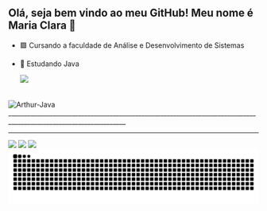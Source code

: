 ## Olá, seja bem vindo ao meu GitHub! Meu nome é Maria Clara 👋

- 🟪 Cursando a faculdade de Análise e Desenvolvimento de Sistemas
- 👾 Estudando Java

  <picture>
  <source
    srcset="https://github-readme-stats.vercel.app/api?username=Mari071&show_icons=true&theme=midnight-purple"
    media="(prefers-color-scheme: dark)"
  />
  <source
    srcset="https://github-readme-stats.vercel.app/api?username=Mari071&show_icons=true"
    media="(prefers-color-scheme: light), (prefers-color-scheme: no-preference)"
  />
  <img src="https://github-readme-stats.vercel.app/api?username=Mari071&show_icons=true" />
</picture>

<div style="display: inline_block"><br>
  <img align="center" alt="Arthur-Java" height="70" width="80" <img src="https://cdn.jsdelivr.net/gh/devicons/devicon@latest/icons/java/java-original-wordmark.svg" />
</div>
___________________________________________________________________________________________________________________

_____________________________________________________________________________

<div> 
 <a href="https://www.instagram.com/maarisz0/" target="_blank"><img src="https://img.shields.io/badge/-Instagram-%23E4405F?style=for-the-badge&logo=instagram&logoColor=white" target="_blank"></a>
<a href = "maarisla0@gmail.com"><img src="https://img.shields.io/badge/-Gmail-%23333?style=for-the-badge&logo=gmail&logoColor=white" target="_blank"></a>
<a href="https://www.linkedin.com/in/maria-clara-vida-093aba349/" target="_blank"><img src="https://img.shields.io/badge/-LinkedIn-%230077B5?style=for-the-badge&logo=linkedin&logoColor=white" target="_blank"></a> 
  
</div>

<picture align="center">
  <source media="(prefers-color-scheme: dark)" srcset="https://raw.githubusercontent.com/Mari071/Mari071/output/github-contribution-grid-snake-dark.svg">
  <source media="(prefers-color-scheme: light)" srcset="https://raw.githubusercontent.com/Mari071/Mari071/output/github-contribution-grid-snake-dark.svg">
  <img align="center" alt="github contribution grid snake animation" src="https://raw.githubusercontent.com/Mari071/Mari071/output/github-contribution-grid-snake.svg">
</picture>

